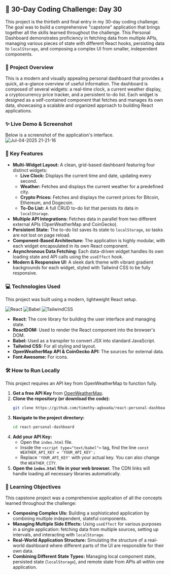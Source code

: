 ## 🚀 30-Day Coding Challenge: Day 30

This project is the thirtieth and final entry in my 30-day coding challenge. The goal was to build a comprehensive "capstone" application that brings together all the skills learned throughout the challenge. This Personal Dashboard demonstrates proficiency in fetching data from multiple APIs, managing various pieces of state with different React hooks, persisting data to `localStorage`, and composing a complex UI from smaller, independent components.

### 📖 Project Overview

This is a modern and visually appealing personal dashboard that provides a quick, at-a-glance overview of useful information. The dashboard is composed of several widgets: a real-time clock, a current weather display, a cryptocurrency price tracker, and a persistent to-do list. Each widget is designed as a self-contained component that fetches and manages its own data, showcasing a scalable and organized approach to building React applications.

### ✨ Live Demo & Screenshot

Below is a screenshot of the application's interface.
![Jul-04-2025 21-21-16](https://github.com/user-attachments/assets/ecf9b9a7-27c5-43af-938b-ff71f9fa8e07)


### 🌟 Key Features

* **Multi-Widget Layout:** A clean, grid-based dashboard featuring four distinct widgets:
    * **Live Clock:** Displays the current time and date, updating every second.
    * **Weather:** Fetches and displays the current weather for a predefined city.
    * **Crypto Prices:** Fetches and displays the current prices for Bitcoin, Ethereum, and Dogecoin.
    * **To-Do List:** A full CRUD to-do list that persists its data in `localStorage`.
* **Multiple API Integrations:** Fetches data in parallel from two different external APIs (OpenWeatherMap and CoinGecko).
* **Persistent State:** The to-do list saves its state to `localStorage`, so tasks are not lost on page reload.
* **Component-Based Architecture:** The application is highly modular, with each widget encapsulated in its own React component.
* **Asynchronous Data Fetching:** Each data-driven widget handles its own loading state and API calls using the `useEffect` hook.
* **Modern & Responsive UI:** A sleek dark theme with vibrant gradient backgrounds for each widget, styled with Tailwind CSS to be fully responsive.

### 💻 Technologies Used

This project was built using a modern, lightweight React setup.

![React](https://img.shields.io/badge/react-%2320232a.svg?style=for-the-badge&logo=react&logoColor=%2361DAFB)
![Babel](https://img.shields.io/badge/Babel-%23F9DC3e.svg?style=for-the-badge&logo=babel&logoColor=black)
![TailwindCSS](https://img.shields.io/badge/tailwindcss-%2338B2AC.svg?style=for-the-badge&logo=tailwind-css&logoColor=white)

* **React:** The core library for building the user interface and managing state.
* **ReactDOM:** Used to render the React component into the browser's DOM.
* **Babel:** Used as a transpiler to convert JSX into standard JavaScript.
* **Tailwind CSS:** For all styling and layout.
* **OpenWeatherMap API & CoinGecko API:** The sources for external data.
* **Font Awesome:** For icons.

### 🛠️ How to Run Locally

This project requires an API key from OpenWeatherMap to function fully.

1.  **Get a free API Key** from [OpenWeatherMap](https://openweathermap.org/).
2.  **Clone the repository (or download the code):**
    ```bash
    git clone https://github.com/timothy-agboada/react-personal-dashboard.git
    ```
3.  **Navigate to the project directory:**
    ```bash
    cd react-personal-dashboard
    ```
4.  **Add your API Key:**
    * Open the `index.html` file.
    * Inside the `<script type="text/babel">` tag, find the line `const WEATHER_API_KEY = 'YOUR_API_KEY';`
    * Replace `'YOUR_API_KEY'` with your actual key. You can also change the `WEATHER_CITY`.
5.  **Open the `index.html` file in your web browser.** The CDN links will handle loading all necessary libraries automatically.

### 🎯 Learning Objectives

This capstone project was a comprehensive application of all the concepts learned throughout the challenge:

* **Composing Complex UIs:** Building a sophisticated application by combining multiple independent, stateful components.
* **Managing Multiple Side Effects:** Using `useEffect` for various purposes in a single application: fetching data from multiple sources, setting up intervals, and interacting with `localStorage`.
* **Real-World Application Structure:** Simulating the structure of a real-world dashboard where different parts of the UI are responsible for their own data.
* **Combining Different State Types:** Managing local component state, persisted state (`localStorage`), and remote state from APIs all within one application.
